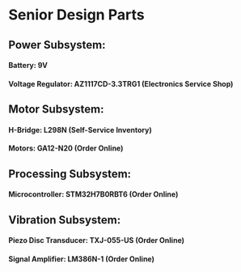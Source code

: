 # Senior Design Parts
## Power Subsystem:
#### Battery: 9V 
#### Voltage Regulator: AZ1117CD-3.3TRG1 (Electronics Service Shop)

## Motor Subsystem:
#### H-Bridge: L298N (Self-Service Inventory)
#### Motors: GA12-N20 (Order Online)

## Processing Subsystem:
#### Microcontroller: STM32H7B0RBT6 (Order Online)

## Vibration Subsystem:
#### Piezo Disc Transducer: TXJ-055-US (Order Online)
#### Signal Amplifier: LM386N-1 (Order Online)
